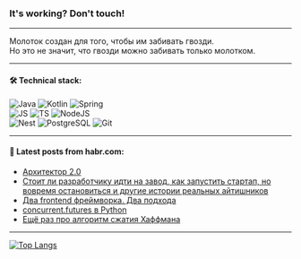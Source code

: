 ### It's working? Don't touch!

---
Молоток создан для того, чтобы им забивать гвозди. <br>
Но это не значит, что гвозди можно забивать только молотком.

---

#### 🛠️ Technical stack:

![Java](https://img.shields.io/badge/Java-informational?logo=Oracle&style=flat&logoColor=white&color=FF4500)
![Kotlin](https://img.shields.io/badge/Kotlin-informational?logo=Kotlin&style=flat&logoColor=white&color=774D97)
![Spring](https://img.shields.io/badge/SpringBoot-informational?logo=SpringBoot&style=flat&logoColor=white&color=6DB33F) <br>
![JS](https://img.shields.io/badge/JS-informational?logo=javaScript&style=flat&logoColor=black&color=F7Df1E)
![TS](https://img.shields.io/badge/TypeScript-informational?logo=typeScript&style=flat&logoColor=black&color=0667A8)
![NodeJS](https://img.shields.io/badge/NodeJS-informational?logo=node.js&style=flat&logoColor=white&color=70A760) <br>
![Nest](https://img.shields.io/badge/NestJS-informational?logo=NestJS&style=flat&logoColor=white&color=E0234E)
![PostgreSQL](https://img.shields.io/badge/PostgreSQL-informational?logo=PostgreSQL&style=flat&logoColor=white&color=DAA520)
![Git](https://img.shields.io/badge/Git-informational?logo=git&style=flat&logoColor=white&color=778899)

___

#### 💬 Latest posts from habr.com:

<!-- BLOG-POST-LIST:START -->
- [Архитектор 2.0](https://habr.com/ru/articles/771608/?utm_source=habrahabr&utm_medium=rss&utm_campaign=771608)
- [Стоит ли разработчику идти на завод, как запустить стартап, но вовремя остановиться и другие истории реальных айтишников](https://habr.com/ru/companies/beeline_cloud/articles/771592/?utm_source=habrahabr&utm_medium=rss&utm_campaign=771592)
- [Два frontend фреймворка. Два подхода](https://habr.com/ru/articles/771586/?utm_source=habrahabr&utm_medium=rss&utm_campaign=771586)
- [concurrent.futures в Python](https://habr.com/ru/companies/otus/articles/771346/?utm_source=habrahabr&utm_medium=rss&utm_campaign=771346)
- [Ещё раз про алгоритм сжатия Хаффмана](https://habr.com/ru/companies/samsung/articles/771572/?utm_source=habrahabr&utm_medium=rss&utm_campaign=771572)
<!-- BLOG-POST-LIST:END -->

---
[![Top Langs](https://github-readme-stats-git-master-advtsetting-gmailcom.vercel.app/api/top-langs/?username=zloylis&langs_count=10&hide_title=false&title_color=e6edf3&size_weight=0.5&count_weight=0.5&layout=compact&hide_border=true&theme=dracula)](https://github.com/zloylis)

<!-- ![GitHub stats](https://github-readme-stats-git-master-advtsetting-gmailcom.vercel.app/api?username=zloylis&show_icons=true&hide_border=true&theme=dracula&hide_title=true&include_all_commits=true&count_private=true&hide=contribs&hide_rank=true) -->
